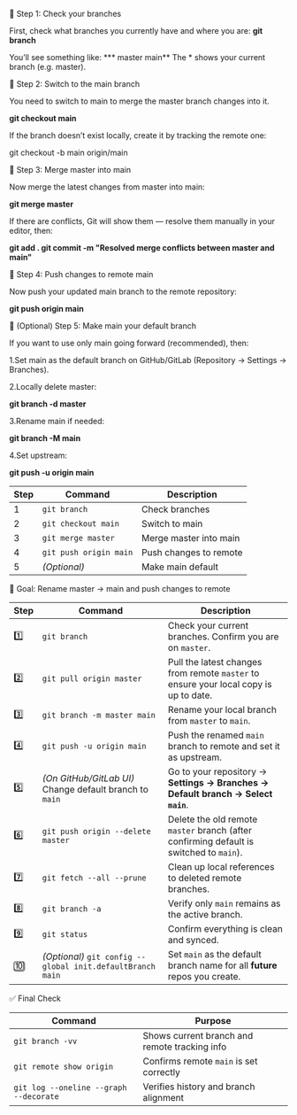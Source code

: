 🧭 Step 1: Check your branches

First, check what branches you currently have and where you are:
**git branch**

You’ll see something like:
*** master
  main**
The * shows your current branch (e.g. master).


🧩 Step 2: Switch to the main branch

You need to switch to main to merge the master branch changes into it.

**git checkout main**

If the branch doesn’t exist locally, create it by tracking the remote one:

git checkout -b main origin/main

🔄 Step 3: Merge master into main

Now merge the latest changes from master into main:

**git merge master**

If there are conflicts, Git will show them — resolve them manually in your editor, then:

**git add .
git commit -m "Resolved merge conflicts between master and main"**

🚀 Step 4: Push changes to remote main

Now push your updated main branch to the remote repository:

**git push origin main**

🧹 (Optional) Step 5: Make main your default branch

If you want to use only main going forward (recommended), then:

1.Set main as the default branch on GitHub/GitLab (Repository → Settings → Branches).

2.Locally delete master:

**git branch -d master**


3.Rename main if needed:

**git branch -M main**


4.Set upstream:

**git push -u origin main**

| Step | Command                | Description            |
| ---- | ---------------------- | ---------------------- |
| 1    | `git branch`           | Check branches         |
| 2    | `git checkout main`    | Switch to main         |
| 3    | `git merge master`     | Merge master into main |
| 4    | `git push origin main` | Push changes to remote |
| 5    | *(Optional)*           | Make main default      |


🧭 Goal: Rename master → main and push changes to remote

| Step | Command                                                    | Description                                                                             |
| ---- | ---------------------------------------------------------- | --------------------------------------------------------------------------------------- |
| 1️⃣  | `git branch`                                               | Check your current branches. Confirm you are on `master`.                               |
| 2️⃣  | `git pull origin master`                                   | Pull the latest changes from remote `master` to ensure your local copy is up to date.   |
| 3️⃣  | `git branch -m master main`                                | Rename your local branch from `master` to `main`.                                       |
| 4️⃣  | `git push -u origin main`                                  | Push the renamed `main` branch to remote and set it as upstream.                        |
| 5️⃣  | *(On GitHub/GitLab UI)* Change default branch to `main`    | Go to your repository → **Settings → Branches → Default branch → Select `main`**.       |
| 6️⃣  | `git push origin --delete master`                          | Delete the old remote `master` branch (after confirming default is switched to `main`). |
| 7️⃣  | `git fetch --all --prune`                                  | Clean up local references to deleted remote branches.                                   |
| 8️⃣  | `git branch -a`                                            | Verify only `main` remains as the active branch.                                        |
| 9️⃣  | `git status`                                               | Confirm everything is clean and synced.                                                 |
| 🔟   | *(Optional)* `git config --global init.defaultBranch main` | Set `main` as the default branch name for all **future** repos you create.              |


✅ Final Check

| Command                                | Purpose                                       |
| -------------------------------------- | --------------------------------------------- |
| `git branch -vv`                       | Shows current branch and remote tracking info |
| `git remote show origin`               | Confirms remote `main` is set correctly       |
| `git log --oneline --graph --decorate` | Verifies history and branch alignment         |

